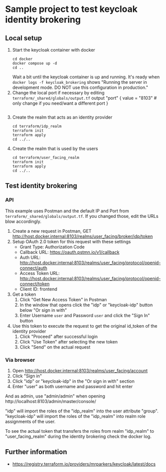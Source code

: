 # Sample project to test keycloak identity brokering

## Local setup

1. Start the keycloak container with docker
   ```
   cd docker
   docker compose up -d
   cd ..
   ```
   Wait a bit until the keycloak container is up and running.
   It's ready when `docker logs -f keycloak_brokering` shows "Running the server in development mode. DO NOT use this configuration in production."
2. Change the local port if necessary by editing `terraform/_shared/globals/output.tf` 
   output "port" {
     value = "8103" # only change if you need/want a different port
   }
   ```
3. Create the realm that acts as an identity provider
   ```
   cd terraform/idp_realm
   terraform init
   terraform apply
   cd ../..
   ```
4. Create the realm that is used by the users
   ```
   cd terraform/user_facing_realm
   terraform init
   terraform apply
   cd ../..
   ```

## Test identity brokering

### API

This example uses Postman and the default IP and Port from `terraform/_shared/globals/output.tf`.
If you changed those, edit the URLs blow accordingly.

1. Create a new request in Postman, GET http://host.docker.internal:8103/realms/user_facing/broker/idp/token
2. Setup OAuth 2.0 token for this request with these settings
   - Grant Type: Authorization Code
   - Callback URL: https://oauth.pstmn.io/v1/callback
   - Auth URL: http://host.docker.internal:8103/realms/user_facing/protocol/openid-connect/auth
   - Access Token URL: http://host.docker.internal:8103/realms/user_facing/protocol/openid-connect/token
   - Client ID: frontend
3. Get a token
   1. Click "Get New Access Token" in Postman
   2. In the window that opens click the "idp" or "keycloak-idp" button below "Or sign in with"
   3. Enter Username `user` and Password `user` and click the "Sign In" button
4. Use this token to execute the request to get the original id_token of the identity provider
   1. Click "Proceed" after successful login
   2. Click "Use Token" after selecting the new token
   3. Click "Send" on the actual request

### Via browser

1. Open http://host.docker.internal:8103/realms/user_facing/account
2. Click "Sign in"
3. Click "idp" or "keycloak-idp" in the "Or sign in with" section
4. Enter "user" as both username and password and hit enter

And as admin, use "admin/admin" when opening http://localhost:8103/admin/master/console/

"idp" will import the roles of the "idp_realm" into the user attribute "group".
"keycloak-idp" will import the roles of the "idp_realm" into realm role assignments of the user.

To see the actual token that transfers the roles from realm "idp_realm" to "user_facing_realm" during the identity brokering
check the docker log.

## Further information

* https://registry.terraform.io/providers/mrparkers/keycloak/latest/docs

